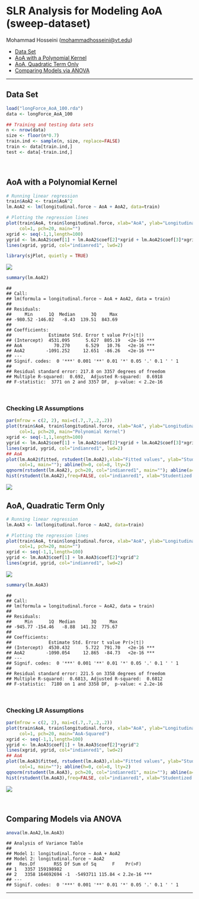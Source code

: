 SLR Analysis for Modeling AoA (sweep-dataset)
================
Mohammad Hosseini (<mohammadhosseini@vt.edu>)

  - [Data Set](#data-set)
  - [AoA with a Polynomial Kernel](#aoa-with-a-polynomial-kernel)
  - [AoA, Quadratic Term Only](#aoa-quadratic-term-only)
  - [Comparing Models via ANOVA](#comparing-models-via-anova)

-----

## Data Set

``` r
load("longForce_AoA_100.rda")
data <- longForce_AoA_100

## Training and testing data sets
n <- nrow(data)
size <- floor(n*0.7)
train.ind <- sample(n, size, replace=FALSE)
train <- data[train.ind,]
test <- data[-train.ind,]
```

<br>

## AoA with a Polynomial Kernel

``` r
# Running linear regression
train$AoA2 <- train$AoA^2
lm.AoA2 <- lm(longitudinal.force ~ AoA + AoA2, data=train)

# Plotting the regression lines
plot(train$AoA, train$longitudinal.force, xlab="AoA", ylab="Longitudinal Force",
     col=1, pch=20, main="")
xgrid <- seq(-1,1,length=100)
ygrid <- lm.AoA2$coef[1] + lm.AoA2$coef[2]*xgrid + lm.AoA2$coef[3]*xgrid^2
lines(xgrid, ygrid, col="indianred1", lwd=2)

library(sjPlot, quietly = TRUE)
```

![](LongitudinalForce_AoA_Single_files/figure-gfm/unnamed-chunk-1-1.png)<!-- -->

``` r
summary(lm.AoA2)
```

    ## 
    ## Call:
    ## lm(formula = longitudinal.force ~ AoA + AoA2, data = train)
    ## 
    ## Residuals:
    ##     Min      1Q  Median      3Q     Max 
    ## -980.52 -146.02   -8.43  139.51  843.69 
    ## 
    ## Coefficients:
    ##              Estimate Std. Error t value Pr(>|t|)    
    ## (Intercept)  4531.095      5.627  805.19   <2e-16 ***
    ## AoA            70.270      6.529   10.76   <2e-16 ***
    ## AoA2        -1091.252     12.651  -86.26   <2e-16 ***
    ## ---
    ## Signif. codes:  0 '***' 0.001 '**' 0.01 '*' 0.05 '.' 0.1 ' ' 1
    ## 
    ## Residual standard error: 217.8 on 3357 degrees of freedom
    ## Multiple R-squared:  0.692,  Adjusted R-squared:  0.6918 
    ## F-statistic:  3771 on 2 and 3357 DF,  p-value: < 2.2e-16

<br>

### Checking LR Assumptions

``` r
par(mfrow = c(2, 2), mai=c(.7,.7,.2,.2))
plot(train$AoA, train$longitudinal.force, xlab="AoA", ylab="Longitudinal Force",
     col=1, pch=20, main="Polynomial Kernel")
xgrid <- seq(-1,1,length=100)
ygrid <- lm.AoA2$coef[1] + lm.AoA2$coef[2]*xgrid + lm.AoA2$coef[3]*xgrid^2
lines(xgrid, ygrid, col="indianred1", lwd=2)
## AoA
plot(lm.AoA2$fitted, rstudent(lm.AoA2),xlab="Fitted values", ylab="Studentized Residuals",
     col=1, main=""); abline(h=0, col=8, lty=2)
qqnorm(rstudent(lm.AoA2), pch=20, col="indianred1", main=""); abline(a=0, b=1, lty=2)
hist(rstudent(lm.AoA2),freq=FALSE, col="indianred1", xlab="Studentized Residuals", main="")
```

![](LongitudinalForce_AoA_Single_files/figure-gfm/assumptions.check2-1.png)<!-- -->
<br>

## AoA, Quadratic Term Only

``` r
# Running linear regression
lm.AoA3 <- lm(longitudinal.force ~ AoA2, data=train)

# Plotting the regression lines
plot(train$AoA, train$longitudinal.force, xlab="AoA", ylab="Longitudinal Force",
     col=1, pch=20, main="")
xgrid <- seq(-1,1,length=100)
ygrid <- lm.AoA3$coef[1] + lm.AoA3$coef[2]*xgrid^2
lines(xgrid, ygrid, col="indianred1", lwd=2)
```

![](LongitudinalForce_AoA_Single_files/figure-gfm/unnamed-chunk-2-1.png)<!-- -->

``` r
summary(lm.AoA3)
```

    ## 
    ## Call:
    ## lm(formula = longitudinal.force ~ AoA2, data = train)
    ## 
    ## Residuals:
    ##     Min      1Q  Median      3Q     Max 
    ## -945.77 -154.46   -8.88  141.32  775.67 
    ## 
    ## Coefficients:
    ##              Estimate Std. Error t value Pr(>|t|)    
    ## (Intercept)  4530.432      5.722  791.70   <2e-16 ***
    ## AoA2        -1090.054     12.865  -84.73   <2e-16 ***
    ## ---
    ## Signif. codes:  0 '***' 0.001 '**' 0.01 '*' 0.05 '.' 0.1 ' ' 1
    ## 
    ## Residual standard error: 221.5 on 3358 degrees of freedom
    ## Multiple R-squared:  0.6813, Adjusted R-squared:  0.6812 
    ## F-statistic:  7180 on 1 and 3358 DF,  p-value: < 2.2e-16

<br>

### Checking LR Assumptions

``` r
par(mfrow = c(2, 2), mai=c(.7,.7,.2,.2))
plot(train$AoA, train$longitudinal.force, xlab="AoA", ylab="Longitudinal Force",
     col=1, pch=20, main="AoA-Squared")
xgrid <- seq(-1,1,length=100)
ygrid <- lm.AoA3$coef[1] + lm.AoA3$coef[2]*xgrid^2
lines(xgrid, ygrid, col="indianred1", lwd=2)
## AoA
plot(lm.AoA3$fitted, rstudent(lm.AoA3),xlab="Fitted values", ylab="Studentized Residuals",
     col=1, main=""); abline(h=0, col=8, lty=2)
qqnorm(rstudent(lm.AoA3), pch=20, col="indianred1", main=""); abline(a=0, b=1, lty=2)
hist(rstudent(lm.AoA3),freq=FALSE, col="indianred1", xlab="Studentized Residuals", main="")
```

![](LongitudinalForce_AoA_Single_files/figure-gfm/assumptions.check3-1.png)<!-- -->

<br>

## Comparing Models via ANOVA

``` r
anova(lm.AoA2,lm.AoA3)
```

    ## Analysis of Variance Table
    ## 
    ## Model 1: longitudinal.force ~ AoA + AoA2
    ## Model 2: longitudinal.force ~ AoA2
    ##   Res.Df       RSS Df Sum of Sq      F    Pr(>F)    
    ## 1   3357 159198982                                  
    ## 2   3358 164692694 -1  -5493711 115.84 < 2.2e-16 ***
    ## ---
    ## Signif. codes:  0 '***' 0.001 '**' 0.01 '*' 0.05 '.' 0.1 ' ' 1

-----
